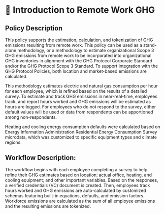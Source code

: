 # 📖 Introduction to Remote Work GHG

## Policy Description

This policy supports the estimation, calculation, and tokenization of GHG emissions resulting from remote work. This policy can be used as a stand-alone methodology, or a methodology to estimate organizational Scope 3 GHG emissions from remote work to be incorporated into organizational GHG inventories in alignment with the GHG Protocol Corporate Standard and/or the GHG Protocol Scope 3 Standard. To support integration with the GHG Protocol Policies, both location and market-based emissions are calculated.

This methodology estimates electric and natural gas consumption per hour for each employee, which is refined based on the results of a detailed survey. To estimate and track GHG emissions in near-real-time, employees track, and report hours worked and GHG emissions will be estimated as hours are logged. For employees who do not respond to the survey, either default values will be used or data from respondents can be apportioned among non-respondents.

Heating and cooling energy consumption defaults were calculated based on Energy Information Administration Residential Energy Consumption Survey microdata, which was customized to specific equipment types and climate regions.

## **Workflow Description**:

The workflow begins with each employee completing a survey to help refine their GHG estimates based on location; actual office, heating, and cooling equipment; and other important variables. Based on the responses, a verified credentials (VC) document is created. Then, employees track hours worked and GHG emissions are auto-calculated by customized schemas featuring built-in equations, defaults, and emission factors. Workforce emissions are calculated as the sum of all employee emissions and the resulting emissions are tokenized.

<figure><img src="../../../../.gitbook/assets/image (41).png" alt=""><figcaption></figcaption></figure>
